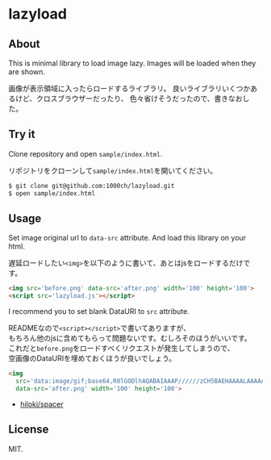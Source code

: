 # lazyload

## About

This is minimal library to load image lazy.
Images will be loaded when they are shown.

画像が表示領域に入ったらロードするライブラリ。
良いライブラリいくつかあるけど、クロスブラウザーだったり、
色々省けそうだったので、書きなおした。

## Try it

Clone repository and open `sample/index.html`.

リポジトリをクローンして`sample/index.html`を開いてください。

```sh
$ git clone git@github.com:1000ch/lazyload.git
$ open sample/index.html
```

## Usage

Set image original url to `data-src` attribute.
And load this library on your html.

遅延ロードしたい`<img>`を以下のように書いて、あとはjsをロードするだけです。

```html
<img src='before.png' data-src='after.png' width='100' height='100'>
<script src='lazyload.js'></script>
```

I recommend you to set blank DataURI to `src` attribute.

READMEなので`<script></script>`で書いてありますが、  
もちろん他のjsに含めてもらって問題ないです。むしろそのほうがいいです。  
これだと`before.png`をロードすべくリクエストが発生してしまうので、  
空画像のDataURIを埋めておくほうが良いでしょう。  

```html
<img
  src='data:image/gif;base64,R0lGODlhAQABAIAAAP//////zCH5BAEHAAAALAAAAAABAAEAAAICRAEAOw=='
  data-src='after.png' width='100' height='100'>
```

+ [hiloki/spacer](https://github.com/hiloki/spacer)

## License

MIT.
